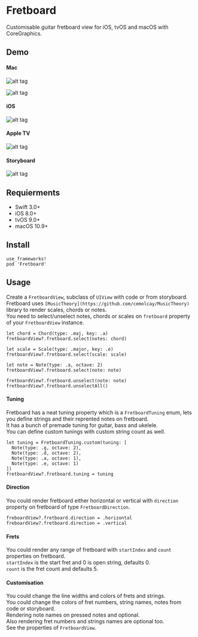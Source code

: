 Fretboard
===

Customisable guitar fretboard view for iOS, tvOS and macOS with CoreGraphics.

Demo
----

#### Mac

![alt tag](https://github.com/cemolcay/Fretboard/blob/master/Examples/mac_horizontal.png?raw=true)

![alt tag](https://github.com/cemolcay/Fretboard/blob/master/Examples/mac_vertical.png?raw=true)
    
#### iOS

![alt tag](https://github.com/cemolcay/Fretboard/blob/master/Examples/ios.png?raw=true)

#### Apple TV

![alt tag](https://github.com/cemolcay/Fretboard/blob/master/Examples/tv.png?raw=true)

#### Storyboard

![alt tag](https://github.com/cemolcay/Fretboard/blob/master/Examples/ib.png?raw=true)

Requierments
----

* Swift 3.0+
* iOS 8.0+
* tvOS 9.0+
* macOS 10.9+

Install
----

```
use_frameworks!
pod 'Fretboard'
```

Usage
----

Create a `FretboardView`, subclass of `UIView` with code or from storyboard.  
Fretboard uses `[MusicTheory](https://github.com/cemolcay/MusicTheory)` library to render scales, chords or notes.  
You need to select/unselect notes, chords or scales on `fretboard` property of your `FretboardView` instance.  

```
let chord = Chord(type: .maj, key: .a)
fretboardView?.fretboard.select(notes: chord)

let scale = Scale(type: .major, key: .e)
fretboardView?.fretboard.select(scale: scale)

let note = Note(type: .a, octave: 2)
fretboardView?.fretboard.select(note: note)

fretboardView?.fretboard.unselect(note: note)
fretboardView?.fretboard.unselectAll()
```

#### Tuning

Fretboard has a neat tuning property which is a `FretboardTuning` enum, lets you define strings and their reprented notes on fretboard.  
It has a bunch of premade tuning for guitar, bass and ukelele.  
You can define custom tunings with custom string count as well.

```
let tuning = FretboardTuning.custom(tuning: [
  Note(type: .g, octave: 2),
  Note(type: .d, octave: 2),
  Note(type: .a, octave: 1),
  Note(type: .e, octave: 1)
])
fretboardView?.fretboard.tuning = tuning
```

#### Direction

You could render fretboard either horizontal or vertical with `direction` property on fretboard of type `FretboardDirection`.

```
freboardView?.fretboard.direction = .horizontal
freboardView?.fretboard.direction = .vertical
```

#### Frets 

You could render any range of fretboard with `startIndex` and `count` properties on fretboard.  
`startIndex` is the start fret and 0 is open string, defaults 0.  
`count` is the fret count and defaults 5.

#### Customisation

You could change the line widths and colors of frets and strings.  
You could change the colors of fret numbers, string names, notes from code or storyboard.  
Rendering note names on pressed notes and optional.  
Also rendering fret numbers and strings names are optional too.  
See the properties of `FretboardView`.
